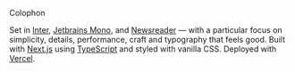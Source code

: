 Colophon

Set in [Inter](https://rsms.me/inter/), [Jetbrains Mono](https://www.jetbrains.com/lp/mono/), and [Newsreader](https://fonts.google.com/specimen/Newsreader) — with a particular focus on simplicity, details, performance, craft and typography that feels good. Built with [Next.js](https://nextjs.org/) using [TypeScript](https://www.typescriptlang.org/) and styled with vanilla CSS. Deployed with [Vercel](https://vercel.com/).
